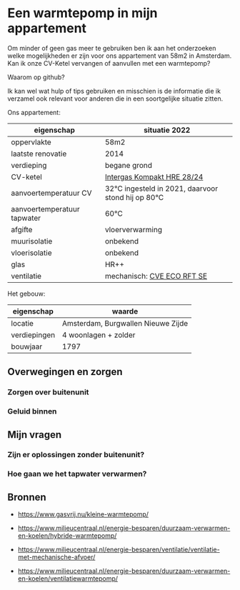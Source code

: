 # Een warmtepomp in mijn appartement

Om minder of geen gas meer te gebruiken ben ik aan het onderzoeken welke mogelijkheden er zijn voor ons appartement van 58m2 in Amsterdam. Kan ik onze CV-Ketel vervangen of aanvullen met een warmtepomp?

Waarom op github?

Ik kan wel wat hulp of tips gebruiken en misschien is de informatie die ik verzamel ook relevant voor anderen die in een soortgelijke situatie zitten.

Ons appartement:

eigenschap | situatie 2022       
--|--
oppervlakte | 58m2
laatste renovatie | 2014    
verdieping | begane grond
CV-ketel | [Intergas Kompakt HRE 28/24](https://www.intergas-verwarming.nl/consument/producten/kombi-kompakt-hre/hre-2824/)
aanvoertemperatuur CV | 32°C ingesteld in 2021, daarvoor stond hij op 80°C 
aanvoertemperatuur tapwater | 60°C
afgifte | vloerverwarming
muurisolatie | onbekend
vloerisolatie | onbekend
glas | HR++
ventilatie | mechanisch: [CVE ECO RFT SE](https://www.ithodaalderop.nl/nl-NL/professional/product/545-5026)

Het gebouw:

eigenschap | waarde    
--|--
locatie | Amsterdam, Burgwallen Nieuwe Zijde
verdiepingen | 4 woonlagen + zolder
bouwjaar | 1797

## Overwegingen en zorgen

### Zorgen over buitenunit

### Geluid binnen

## Mijn vragen

### Zijn er oplossingen zonder buitenunit?

### Hoe gaan we het tapwater verwarmen?


## Bronnen

* https://www.gasvrij.nu/kleine-warmtepomp/

* https://www.milieucentraal.nl/energie-besparen/duurzaam-verwarmen-en-koelen/hybride-warmtepomp/


* https://www.milieucentraal.nl/energie-besparen/ventilatie/ventilatie-met-mechanische-afvoer/

* https://www.milieucentraal.nl/energie-besparen/duurzaam-verwarmen-en-koelen/ventilatiewarmtepomp/
